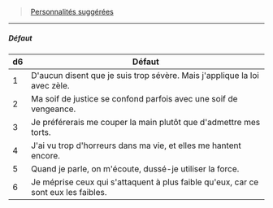 ﻿---
!PersonalityDefectItem
Table: >+
  |d6|Défaut|

  |---|---|

  |1|D'aucun disent que je suis trop sévère. Mais <!--br-->j'applique la loi avec zèle.|

  |2|Ma soif de justice se confond parfois avec une <!--br-->soif de vengeance.|

  |3|Je préférerais me couper la main plutôt que <!--br-->d'admettre mes torts.|

  |4|J'ai vu trop d'horreurs dans ma vie, et elles me <!--br-->hantent encore.|

  |5|Quand je parle, on m'écoute, dussé-je utiliser <!--br-->la force.|

  |6|Je méprise ceux qui s'attaquent à plus faible <!--br-->qu'eux, car ce sont eux les faibles.|

Id: background_hommedeloi_hd.md#défaut
ParentLink: background_hommedeloi_hd.md#personnalités-suggérées
Name: Défaut
ParentName: Personnalités suggérées
NameLevel: 5
Attributes:
  Name: Défaut
  Markdown: >+
    ##### <!--Name-->Défaut<!--/Name-->


    |d6|Défaut|

    |---|---|

    |1|D'aucun disent que je suis trop sévère. Mais <!--br-->j'applique la loi avec zèle.|

    |2|Ma soif de justice se confond parfois avec une <!--br-->soif de vengeance.|

    |3|Je préférerais me couper la main plutôt que <!--br-->d'admettre mes torts.|

    |4|J'ai vu trop d'horreurs dans ma vie, et elles me <!--br-->hantent encore.|

    |5|Quand je parle, on m'écoute, dussé-je utiliser <!--br-->la force.|

    |6|Je méprise ceux qui s'attaquent à plus faible <!--br-->qu'eux, car ce sont eux les faibles.|

  Table: >+
    |d6|Défaut|

    |---|---|

    |1|D'aucun disent que je suis trop sévère. Mais <!--br-->j'applique la loi avec zèle.|

    |2|Ma soif de justice se confond parfois avec une <!--br-->soif de vengeance.|

    |3|Je préférerais me couper la main plutôt que <!--br-->d'admettre mes torts.|

    |4|J'ai vu trop d'horreurs dans ma vie, et elles me <!--br-->hantent encore.|

    |5|Quand je parle, on m'écoute, dussé-je utiliser <!--br-->la force.|

    |6|Je méprise ceux qui s'attaquent à plus faible <!--br-->qu'eux, car ce sont eux les faibles.|

AttributesDictionary: >+
  Name: Défaut

  Markdown: >+

    ##### <!--Name-->Défaut<!--/Name-->





    |d6|Défaut|



    |---|---|



    |1|D'aucun disent que je suis trop sévère. Mais <!--br-->j'applique la loi avec zèle.|



    |2|Ma soif de justice se confond parfois avec une <!--br-->soif de vengeance.|



    |3|Je préférerais me couper la main plutôt que <!--br-->d'admettre mes torts.|



    |4|J'ai vu trop d'horreurs dans ma vie, et elles me <!--br-->hantent encore.|



    |5|Quand je parle, on m'écoute, dussé-je utiliser <!--br-->la force.|



    |6|Je méprise ceux qui s'attaquent à plus faible <!--br-->qu'eux, car ce sont eux les faibles.|



  Table: >+

    |d6|Défaut|



    |---|---|



    |1|D'aucun disent que je suis trop sévère. Mais <!--br-->j'applique la loi avec zèle.|



    |2|Ma soif de justice se confond parfois avec une <!--br-->soif de vengeance.|



    |3|Je préférerais me couper la main plutôt que <!--br-->d'admettre mes torts.|



    |4|J'ai vu trop d'horreurs dans ma vie, et elles me <!--br-->hantent encore.|



    |5|Quand je parle, on m'écoute, dussé-je utiliser <!--br-->la force.|



    |6|Je méprise ceux qui s'attaquent à plus faible <!--br-->qu'eux, car ce sont eux les faibles.|



---
> [Personnalités suggérées](hd_background_hommedeloi_personnalites_suggerees.md)

---

##### Défaut

|d6|Défaut|
|---|---|
|1|D'aucun disent que je suis trop sévère. Mais j'applique la loi avec zèle.|
|2|Ma soif de justice se confond parfois avec une soif de vengeance.|
|3|Je préférerais me couper la main plutôt que d'admettre mes torts.|
|4|J'ai vu trop d'horreurs dans ma vie, et elles me hantent encore.|
|5|Quand je parle, on m'écoute, dussé-je utiliser la force.|
|6|Je méprise ceux qui s'attaquent à plus faible qu'eux, car ce sont eux les faibles.|

